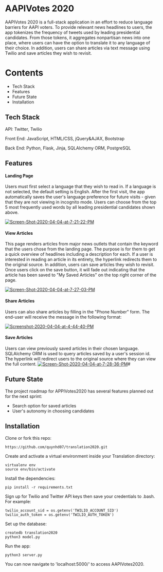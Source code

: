 # AAPIVotes 2020

AAPIVotes 2020 is a full-stack application in an effort to  reduce language barriers for AAPI voters. To provide relevant news headlines to users, the app tokenizes the frequency of tweets used by leading presidential candidates. From those tokens, it aggregates nonpartisan news into one place, where users can have the option to translate it to any language of their choice. In addition, users can share articles via text message using Twilio and save articles they wish to revisit.


# Contents
 
 - Tech Stack
 - Features
 - Future State
 - Installation
 

## Tech Stack

API: Twitter, Twilio

Front End: JavaScript, HTML/CSS, jQuery&AJAX, Bootstrap

Back End: Python, Flask, Jinja, SQLAlchemy ORM, PostgreSQL

## Features
#### Landing Page

Users must first select a language that they wish to read in. If a language is not selected, the default setting is English. After the first visit, the app automatically saves the user's language preference for future visits - given that they are not viewing in incognito mode. Users can choose from the top 5 most frequently used words by all leading presidential candidates shown above. 

<a href="https://ibb.co/XJjzQjC"><img src="https://i.ibb.co/tCQbGQJ/Screen-Shot-2020-04-04-at-7-21-22-PM.png" alt="Screen-Shot-2020-04-04-at-7-21-22-PM" border="0"></a>

#### View Articles

This page renders articles from major news outlets that contain the keyword that the users chose from the landing page. The purpose is for them to get a quick overview of headlines including a description for each. If a user is interested in reading an article in its entirety, the hyperlink redirects them to the original source. 
In addition, users can save articles they wish to revisit. Once users click on the save button, it will fade out indicating that the article has been saved to "My Saved Articles" on the top right corner of the page. 

<a href="https://ibb.co/fYZkMCq"><img src="https://i.ibb.co/8DGrMjN/Screen-Shot-2020-04-04-at-7-27-03-PM.png" alt="Screen-Shot-2020-04-04-at-7-27-03-PM" border="0"></a>

#### Share Articles 
Users can also share articles by filling in the "Phone Number" form. The end-user will receive the message in the following format:

<a href="https://ibb.co/xzP9LmX"><img src="https://i.ibb.co/SVWYyQ5/Screenshot-2020-04-04-at-4-44-40-PM.jpg" alt="Screenshot-2020-04-04-at-4-44-40-PM" border="0"></a>

#### Save Articles
Users can view previously saved articles in their chosen language. SQLAlchemy ORM is used to query articles saved by a user's session id.  The hyperlink will redirect users to the original source where they can view the full content.
<a href="https://ibb.co/jRf8tyw"><img src="https://i.ibb.co/GTpdmWM/Screen-Shot-2020-04-04-at-7-28-36-PM.png" alt="Screen-Shot-2020-04-04-at-7-28-36-PM" border="0"></a># 

## Future State

The project roadmap for APPIVotes2020 has several features planned out for the next sprint:

 - Search option for saved articles
 - User's autonomy in choosing candidates 

## Installation
Clone or fork this repo:

```
https://github.com/quynhd07/translation2020.git

```

Create and activate a virtual environment inside your Translation directory:

```
virtualenv env
source env/bin/activate

```

Install the dependencies:

```
pip install -r requirements.txt

```

Sign up for Twilio and Twitter API keys then save your credentials to .bash. For example:
```
twilio_account_sid = os.getenv('TWILIO_ACCOUNT_SID')
twilio_auth_token = os.getenv('TWILIO_AUTH_TOKEN')
```


Set up the database:

```
createdb translation2020
python3 model.py
```

Run the app:

```
python3 server.py

```

You can now navigate to 'localhost:5000/' to access AAPIVotes2020.
